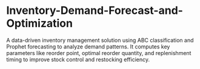 # Inventory-Demand-Forecast-and-Optimization
A data-driven inventory management solution using ABC classification and Prophet forecasting to analyze demand patterns. It computes key parameters like reorder point, optimal reorder quantity, and replenishment timing to improve stock control and restocking efficiency.
